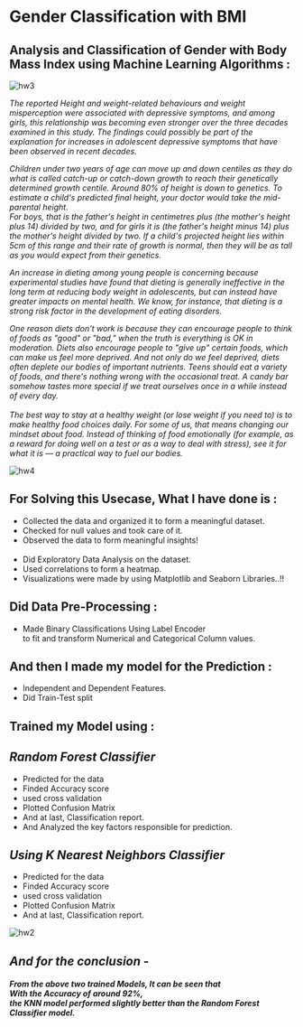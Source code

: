 # Gender Classification with BMI
## Analysis and Classification of Gender with Body Mass Index using Machine Learning Algorithms :

![hw3](https://user-images.githubusercontent.com/73397927/144393822-710d2ba6-0ef8-4cf5-bde9-52a73a0df837.jpg)

_The reported Height and weight-related behaviours and weight misperception were associated with
depressive symptoms, and among girls, this relationship was becoming even stronger over the three
decades examined in this study. The findings could possibly be part of the explanation for increases
in adolescent depressive symptoms that have been observed in recent decades._

_Children under two years of age can move up and down centiles as they do what is called catch-up or
catch-down growth to reach their genetically determined growth centile.
Around 80% of height is down to genetics. To estimate a child's predicted final height, your doctor
would take the mid-parental height.<br>For boys, that is the father's height in centimetres plus (the mother's height plus 14) divided by two,
and for girls it is (the father's height minus 14) plus the mother's height divided by two. If a child's
projected height lies within 5cm of this range and their rate of growth is normal, then they will be as
tall as you would expect from their genetics._

_An increase in dieting among young people is concerning because experimental studies have found
that dieting is generally ineffective in the long term at reducing body weight in adolescents, but can
instead have greater impacts on mental health. We know, for instance, that dieting is a strong risk
factor in the development of eating disorders._

_One reason diets don't work is because they can encourage people to think of foods as "good" or
"bad," when the truth is everything is OK in moderation. Diets also encourage people to "give up"
certain foods, which can make us feel more deprived. And not only do we feel deprived, diets often
deplete our bodies of important nutrients. Teens should eat a variety of foods, and there's nothing
wrong with the occasional treat. A candy bar somehow tastes more special if we treat ourselves once
in a while instead of every day.<br><br>The best way to stay at a healthy weight (or lose weight if you need to) is to make healthy food
choices daily. For some of us, that means changing our mindset about food. Instead of thinking of
food emotionally (for example, as a reward for doing well on a test or as a way to deal with stress),
see it for what it is — a practical way to fuel our bodies._

![hw4](https://user-images.githubusercontent.com/73397927/144394271-b1721b6b-d2a3-4692-a3b2-e7052809995e.jpg)

## For Solving this Usecase, What I have done is :
- Collected the data and organized it to form a meaningful dataset.
- Checked for null values and took care of it.
- Observed the data to form meaningful insights!
<br><br>
- Did Exploratory Data Analysis on the dataset.
- Used correlations to form a heatmap.
- Visualizations were made by using Matplotlib and Seaborn Libraries..!!


## Did Data Pre-Processing :
- Made Binary Classifications Using Label Encoder
<br> to fit and transform Numerical and Categorical Column values.


## And then I made my model for the Prediction :
- Independent and Dependent Features.
- Did Train-Test split


## Trained my Model using :

## _Random Forest Classifier_

- Predicted for the data
- Finded Accuracy score
- used cross validation
- Plotted Confusion Matrix
- And at last, Classification report.
- And Analyzed the key factors responsible for prediction.


## _Using K Nearest Neighbors Classifier_

- Predicted for the data
- Finded Accuracy score
- used cross validation
- Plotted Confusion Matrix
- And at last, Classification report.

![hw2](https://user-images.githubusercontent.com/73397927/144395146-c708e80a-d770-4781-80e6-524a6e2e3771.jpg)

## _And for the conclusion -_
#### _From the above two trained Models, It can be seen that <br> With the Accuracy of around 92%, <br> the KNN model performed slightly better than the Random Forest Classifier model._

